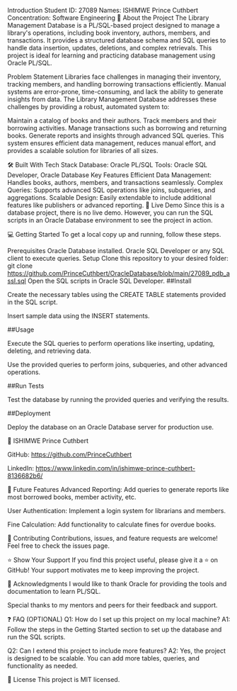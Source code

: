 Introduction
Student ID: 27089
Names: ISHIMWE Prince Cuthbert
Concentration: Software Engineering
📖 About the Project
The Library Management Database is a PL/SQL-based project designed to manage a library's operations, including book inventory, authors, members, and transactions. It provides a structured database schema and SQL queries to handle data insertion, updates, deletions, and complex retrievals. This project is ideal for learning and practicing database management using Oracle PL/SQL.

Problem Statement
Libraries face challenges in managing their inventory, tracking members, and handling borrowing transactions efficiently. Manual systems are error-prone, time-consuming, and lack the ability to generate insights from data. The Library Management Database addresses these challenges by providing a robust, automated system to:

Maintain a catalog of books and their authors.
Track members and their borrowing activities.
Manage transactions such as borrowing and returning books.
Generate reports and insights through advanced SQL queries.
This system ensures efficient data management, reduces manual effort, and provides a scalable solution for libraries of all sizes.

🛠 Built With
Tech Stack
Database: Oracle PL/SQL
Tools: Oracle SQL Developer, Oracle Database
Key Features
Efficient Data Management: Handles books, authors, members, and transactions seamlessly.
Complex Queries: Supports advanced SQL operations like joins, subqueries, and aggregations.
Scalable Design: Easily extendable to include additional features like publishers or advanced reporting.
🚀 Live Demo
Since this is a database project, there is no live demo. However, you can run the SQL scripts in an Oracle Database environment to see the project in action.

💻 Getting Started
To get a local copy up and running, follow these steps.

Prerequisites
Oracle Database installed.
Oracle SQL Developer or any SQL client to execute queries.
Setup
Clone this repository to your desired folder:
git clone https://github.com/PrinceCuthbert/OracleDatabase/blob/main/27089_pdb_assI.sql
Open the SQL scripts in Oracle SQL Developer.
##Install

Create the necessary tables using the CREATE TABLE statements provided in the SQL script.

Insert sample data using the INSERT statements.

##Usage

Execute the SQL queries to perform operations like inserting, updating, deleting, and retrieving data.

Use the provided queries to perform joins, subqueries, and other advanced operations.

##Run Tests

Test the database by running the provided queries and verifying the results.

##Deployment

Deploy the database on an Oracle Database server for production use.

👤 ISHIMWE Prince Cuthbert

GitHub: https://github.com/PrinceCuthbert

LinkedIn: https://www.linkedin.com/in/ishimwe-prince-cuthbert-8136682b6/

🔭 Future Features Advanced Reporting: Add queries to generate reports like most borrowed books, member activity, etc.

User Authentication: Implement a login system for librarians and members.

Fine Calculation: Add functionality to calculate fines for overdue books.

🤝 Contributing Contributions, issues, and feature requests are welcome! Feel free to check the issues page.

⭐️ Show Your Support If you find this project useful, please give it a ⭐️ on GitHub! Your support motivates me to keep improving the project.

🙏 Acknowledgments I would like to thank Oracle for providing the tools and documentation to learn PL/SQL.

Special thanks to my mentors and peers for their feedback and support.

❓ FAQ (OPTIONAL) Q1: How do I set up this project on my local machine? A1: Follow the steps in the Getting Started section to set up the database and run the SQL scripts.

Q2: Can I extend this project to include more features? A2: Yes, the project is designed to be scalable. You can add more tables, queries, and functionality as needed.

📝 License This project is MIT licensed.



 
